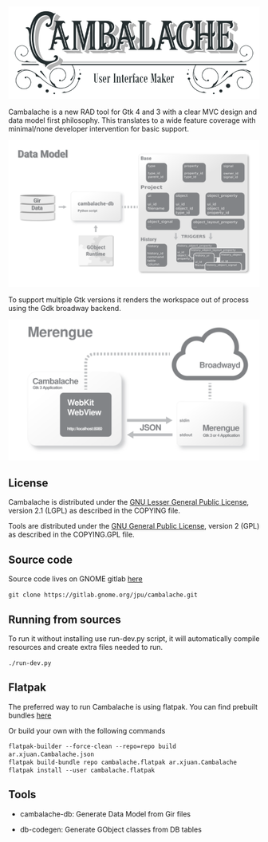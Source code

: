 ![Cambalache](cambalache/app/images/logo-horizontal.svg)

Cambalache is a new RAD tool for Gtk 4 and 3 with a clear MVC design and data model first philosophy.
This translates to a wide feature coverage with minimal/none developer intervention for basic support.

![Data Model Diagram](datamodel.svg)

To support multiple Gtk versions it renders the workspace out of process using
the Gdk broadway backend.

![Merengue Diagram](merengue.svg)

## License

Cambalache is distributed under the [GNU Lesser General Public License](https://www.gnu.org/licenses/old-licenses/lgpl-2.1.en.html),
version 2.1 (LGPL) as described in the COPYING file.

Tools are distributed under the [GNU General Public License](https://www.gnu.org/licenses/gpl-2.0.en.html),
version 2 (GPL) as described in the COPYING.GPL file.

## Source code

Source code lives on GNOME gitlab [here](https://gitlab.gnome.org/jpu/cambalache)

`git clone https://gitlab.gnome.org/jpu/cambalache.git`

## Running from sources

To run it without installing use run-dev.py script, it will automatically compile
resources and create extra files needed to run.

`./run-dev.py`

## Flatpak

The preferred way to run Cambalache is using flatpak.
You can find prebuilt bundles [here](https://gitlab.gnome.org/jpu/cambalache/-/packages)

Or build your own with the following commands
```
flatpak-builder --force-clean --repo=repo build ar.xjuan.Cambalache.json
flatpak build-bundle repo cambalache.flatpak ar.xjuan.Cambalache
flatpak install --user cambalache.flatpak
```

## Tools

 - cambalache-db:
   Generate Data Model from Gir files

 - db-codegen:
   Generate GObject classes from DB tables
